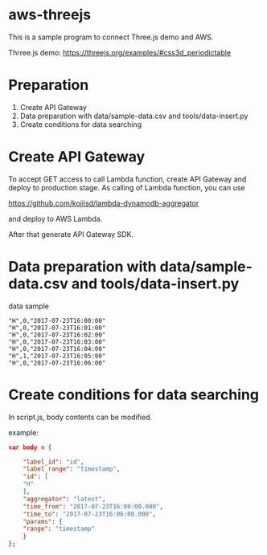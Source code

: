 # aws-threejs
This is a sample program to connect Three.js demo and AWS.

Thrree.js demo:
https://threejs.org/examples/#css3d_periodictable

# Preparation
1. Create API Gateway
2. Data preparation with data/sample-data.csv and tools/data-insert.py
3. Create conditions for data searching

# Create API Gateway
To accept GET access to call Lambda function, create API Gateway and deploy to production stage.
As calling of Lambda function, you can use

https://github.com/kojiisd/lambda-dynamodb-aggregator

and deploy to AWS Lambda.

After that generate API Gateway SDK.

# Data preparation with data/sample-data.csv and tools/data-insert.py
data sample

```csvid,score,timestamp
"H",0,"2017-07-23T16:00:00"
"H",0,"2017-07-23T16:01:00"
"H",0,"2017-07-23T16:02:00"
"H",0,"2017-07-23T16:03:00"
"H",0,"2017-07-23T16:04:00"
"H",1,"2017-07-23T16:05:00"
"H",0,"2017-07-23T16:06:00"
```

# Create conditions for data searching

In script.js, body contents can be modified.

example:

```json
var body = {

    "label_id": "id",
    "label_range": "timestamp",
    "id": [
    "H"
    ],
    "aggregator": "latest",
    "time_from": "2017-07-23T16:00:00.000",
    "time_to": "2017-07-23T16:06:00.000",
    "params": {
    "range": "timestamp"
    }
};
```
